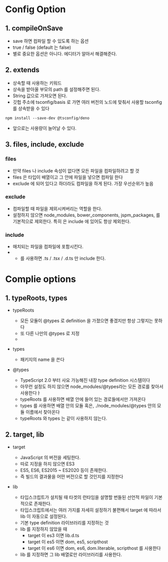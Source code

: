 # Config Option
## 1. compileOnSave
- save 하면 컴파일 할 수 있도록 하는 옵션
- true / false (default 는 false)
- 별로 중요한 옵션은 아니다. 에디터가 알아서 해결해준다.

## 2. extends
- 상속할 때 사용하는 키워드
- 상속을 받아올 부모의 path 를 설정해주면 된다.
- String 값으로 가져오면 된다. 
- 깃헙 주소에 tsconfig/basis 로 가면 여러 버전의 노드에 맞춰서 사용할 tsconfig를 상속받을 수 있다
```shell
npm install --save-dev @tsconfig/deno
```
- 앞으로는 사용량이 늘어날 수 있다. 

## 3. files, include, exclude
### files
- 만약 files 나 include 속성이 없다면 모든 파일을 컴파일하려고 할 것
- files 은 타입이 배열이고 그 안에 파일을 넣으면 컴파일 한다
- exclude 에 되어 있다고 하더라도 컴파일을 하게 된다. 가장 우선순위가 높음

### exclude
- 컴파일할 때 파일을 제외시켜버리는 역할을 한다.
- 설정하지 않으면 node_modules, bower_components, jspm_packages, <outDir> 를  기본적으로 제외한다. 특히 <outDir> 은 include 에 있어도 항상 제외한다.

### include
- 매치되는 파일을 컴파일에 포함시킨다. 
- * 를 사용하면 .ts / .tsx / .d.ts 만 include 한다.

# Complie options
## 1. typeRoots, types
- typeRoots
  - 모든 모듈이 @types 로 definition 을 가졌으면 좋겠지만 항상 그렇지는 못하다
  - 또 다른 나만의 @types 로 지정
  - 
- types
  - 패키지의 name 을 쓴다

- @types
  - TypeScript 2.0 부터 사요 가능해진 내장 type definition 시스템이다
  - 아무런 설정도 하지 않으면 node_modules/@types라는 모든 경로를 찾아서 사용한다ㅏ
  - typeRoots 를 사용하면 배열 안에 들어 있는 경로들에서만 가져온다
  - types 를 사용하면 배열 안의 모듈 혹은, ./node_modules/@types 안의 모듈 이름에서 찾아온다
  - typeRoots 와 types 는 같이 사용하지 않는다.

## 2. target, lib
- target
  - JavaScript 의 버전을 세팅한다.
  - 따로 지정을 하지 않으면 ES3 
  - ES5, ES6, ES2015 ~ ES2020 등이 존재한다.
  - 즉 빌드의 결과물을 어떤 버전으로 할 것인지를 지정한다

- lib
  - 타입스크립트가 설치될 때 타겟의 런타임을 설명할 번들된 선언적 파일이 기본적으로 존재한다.
  - 타입스크립트에서는 여러 가지를 자세히 설정하기 불편해서 target 에 따라서 lib 이 자동으로 설정된다.
  - 기본 type definition 라이브러리를 지정하는 것
  - lib 를 지정하지 않았을 때
    - target 이 es3 이면 lib.d.ts
    - target 이 es5 이면 dom, es5, scripthost 
    - target 이 es6 이면 dom, es6, dom.literable, scripthost 를 사용한다
  - lib 를 지정하면 그 lib 배열로만 라이브러리를 사용한다.
 

